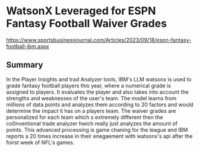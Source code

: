 # WatsonX Leveraged for ESPN Fantasy Football Waiver Grades
https://www.sportsbusinessjournal.com/Articles/2023/09/18/espn-fantasy-football-ibm.aspx

## Summary
In the Player Insights and trad Analyzer tools, IBM's LLM watsonx is used to grade fantasy football players this year, where a numerical grade is assigned to players. It evaluates the player and also takes into account the strengths and weaknesses of the user's team. The model learns from millions of data points and analyzes them according to 20 factors and would determine the impact it has on a players team. The waiver grades are personalized for each team which s extremely different then the co0nventional trade analyzer hwich really just analyzes the amount of points. This advanced processing is game chaning for the league and IBM reports a 20 times increase in their enegaement with watsonx's api after the foirst week of NFL's games.